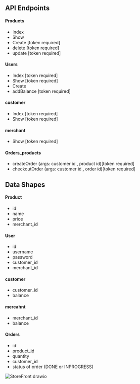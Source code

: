 ## API Endpoints
#### Products
- Index 
- Show 
- Create [token required]
- delete [token required]
- update [token required]

#### Users
- Index [token required]
- Show [token required]
- Create
- addBalance [token required]

#### customer
- Index [token required]
- Show [token required]

#### merchant
- Show [token required]
  
#### Orders_products
- createOrder (args: customer id , product id)[token required]
- checkoutOrder (args: customer id , order id)[token required]

## Data Shapes
#### Product
-  id
- name
- price
- merchant_id


#### User
- id
- username
- password
- customer_id
- merchant_id

#### customer
- customer_id
- balance
  
#### mercahnt
- merchant_id
- balance

#### Orders
- id
- product_id
- quantity 
- customer_id
- status of order (DONE or INPROGRESS)

 ![StoreFront drawio](https://github.com/ProgramerNawaf/StoreFront/assets/105772524/f4ab6fe0-2036-46cb-82ed-401ed6cabafe)

